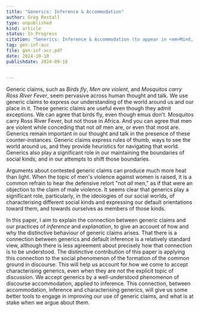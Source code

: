 ```yaml
---
title: "Generics: Inference & Accommodation"
author: Greg Restall
type: unpublished
kind: article
status: In Progress
citation: "Generics: Inference & Accommodation (to appear in <em>Mind, Language, and Social Hierarchy: Constructing a Shared Social World</em>, Sally Haslanger, Karen Jones, François Schroeter, Laura Schroeter, editors, Oxford University Press)"
tag: gen-inf-acc
file: gen-inf-acc.pdf
date: 2024-10-10
publishdate: 2024-09-18


---
```

Generic claims, such as _Birds fly_, _Men are violent_, and _Mosquitos carry Ross River Fever_, seem pervasive across human thought and talk. We use generic claims to express our understanding of the world around us and our place in it. These generic claims are useful even though they admit exceptions. We can agree that birds fly, even though emus don't. Mosquitos carry Ross River Fever, but not those in Africa. And you can agree that men are violent while conceding that not _all_ men are, or even that most are. Generics remain important in our thought and talk in the presence of these  counter-instances. Generic claims express rules of thumb, ways to see the world around us, and they provide heuristics for navigating that world. Generics also play a significant role in our maintaining the boundaries of social kinds, and in our attempts to shift those boundaries.

Arguments about contested generic claims can produce much more heat than light. When the topic of men's violence against women is raised, it is a common refrain to hear the defensive retort "not _all_ men," as if that were an objection to the claim of male violence. It seems clear that generics play a significant role, particularly, in the ideologies of our social worlds, of characterising different social kinds and expressing our default orientations toward them, and towards ourselves as members of those kinds. 

In this paper, I aim to explain the connection between generic claims and our practices of _inference_ and _explanation_, to give an account of how and why the distinctive behaviour of generic claims arises. That there is a connection between generics and default inference is a relatively standard view, although there is less agreement about precisely how that connection is to be understood. The distinctive contribution of this paper is applying this connection to the social phenomenon of the formation of the common ground in discourse. This will help us account for how we come to accept characterising generics, even when they are not the explicit topic of discussion. We accept generics by a well-understood phenomenon of discourse accommodation, applied to inference. This connection, between accommodation, inference and characterising generics, will give us some better tools to engage in improving our use of generic claims, and what is at stake when we argue about them.
